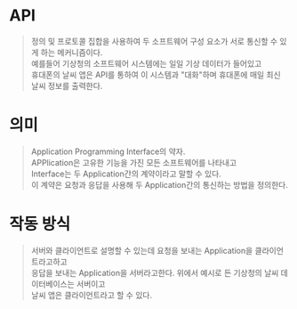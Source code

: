 # API
> 정의 및 프로토콜 집합을 사용하여 두 소프트웨어 구성 요소가 서로 통신할 수 있게 하는 메커니즘이다.  
> 예를들어 기상청의 소프트웨어 시스템에는 일일 기상 데이터가 들어있고  
> 휴대폰의 날씨 앱은 API를 통하여 이 시스템과 "대화"하며 휴대폰에 매일 최신 날씨 정보를 출력한다.

# 의미
> Application Programming Interface의 약자.  
> APPlication은 고유한 기능을 가진 모든 소프트웨어를 나타내고  
> Interface는 두 Application간의 계약이라고 말할 수 있다.  
> 이 계약은 요청과 응답을 사용해 두 Application간의 통신하는 방법을 정의한다.

# 작동 방식
> 서버와 클라이언트로 설명할 수 있는데 요청을 보내는 Application을 클라이언트라고하고  
> 응답을 보내는 Application을 서버라고한다. 위에서 예시로 든 기상청의 날씨 데이터베이스는 서버이고  
> 날씨 앱은 클라이언트라고 할 수 있다.

